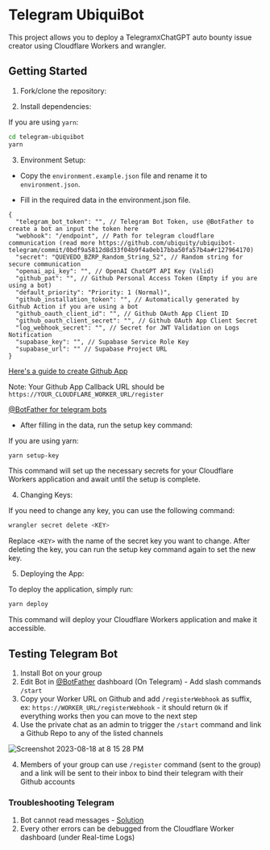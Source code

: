 # Telegram UbiquiBot

This project allows you to deploy a Telegram`X`ChatGPT auto bounty issue creator using Cloudflare Workers and wrangler.

## Getting Started

1. Fork/clone the repository:

2. Install dependencies:

If you are using `yarn`:

```bash
cd telegram-ubiquibot
yarn
```

3. Environment Setup:

- Copy the `environment.example.json` file and rename it to `environment.json`.

- Fill in the required data in the environment.json file.

```jsonc
{
  "telegram_bot_token": "", // Telegram Bot Token, use @BotFather to create a bot an input the token here
  "webhook": "/endpoint", // Path for telegram cloudflare communication (read more https://github.com/ubiquity/ubiquibot-telegram/commit/0bdf9a5812d8d33f04b9f4a0eb17bba50fa57b4a#r127964170)
  "secret": "QUEVEDO_BZRP_Random_String_52", // Random string for secure communication
  "openai_api_key": "", // OpenAI ChatGPT API Key (Valid)
  "github_pat": "", // Github Personal Access Token (Empty if you are using a bot)
  "default_priority": "Priority: 1 (Normal)",
  "github_installation_token": "", // Automatically generated by Github Action if you are using a bot
  "github_oauth_client_id": "", // Github OAuth App Client ID
  "github_oauth_client_secret": "", // Github OAuth App Client Secret
  "log_webhook_secret": "", // Secret for JWT Validation on Logs Notification
  "supabase_key": "", // Supabase Service Role Key
  "supabase_url": "" // Supabase Project URL
}
```

[Here's a guide to create Github App](https://docs.github.com/en/apps/oauth-apps/building-oauth-apps/creating-an-oauth-app)

Note: Your Github App Callback URL should be `https://YOUR_CLOUDFLARE_WORKER_URL/register`

[@BotFather for telegram bots](https://t.me/botfather)

- After filling in the data, run the setup key command:

If you are using yarn:

```bash
yarn setup-key
```

This command will set up the necessary secrets for your Cloudflare Workers application and await until the setup is complete.

4. Changing Keys:

If you need to change any key, you can use the following command:

```bash
wrangler secret delete <KEY>
```

Replace `<KEY>` with the name of the secret key you want to change. After deleting the key, you can run the setup key command again to set the new key.

5. Deploying the App:

To deploy the application, simply run:

```bash
yarn deploy
```

This command will deploy your Cloudflare Workers application and make it accessible.

## Testing Telegram Bot

1. Install Bot on your group
2. Edit Bot in [@BotFather](https://t.me/botfather) dashboard (On Telegram) - Add slash commands `/start`
3. Copy your Worker URL on Github and add `/registerWebhook` as suffix, ex: `https://WORKER_URL/registerWebhook` - it should return `Ok` if everything works then you can move to the next step
4. Use the private chat as an admin to trigger the `/start` command and link a Github Repo to any of the listed channels

![Screenshot 2023-08-18 at 8 15 28 PM](https://github.com/ubiquity/telegram-ubiquibot/assets/51956013/4e3d9313-af18-406e-9c91-3efcc372eb54)

4. Members of your group can use `/register` command (sent to the group) and a link will be sent to their inbox to bind their telegram with their Github accounts

### Troubleshooting Telegram

1. Bot cannot read messages - [Solution](https://www.teleme.io/articles/group_privacy_mode_of_telegram_bots?hl=en)
2. Every other errors can be debugged from the Cloudflare Worker dashboard (under Real-time Logs)
